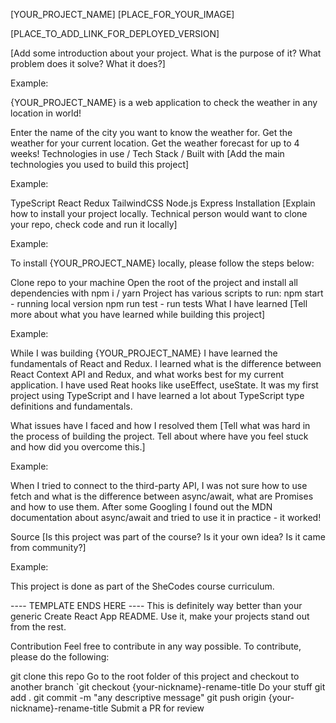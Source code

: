 [YOUR_PROJECT_NAME]
[PLACE_FOR_YOUR_IMAGE]

[PLACE_TO_ADD_LINK_FOR_DEPLOYED_VERSION]

[Add some introduction about your project. What is the purpose of it? What problem does it solve? What it does?]

Example:

{YOUR_PROJECT_NAME} is a web application to check the weather in any location in world!

Enter the name of the city you want to know the weather for.
Get the weather for your current location.
Get the weather forecast for up to 4 weeks!
Technologies in use / Tech Stack / Built with
[Add the main technologies you used to build this project]

Example:

TypeScript
React
Redux
TailwindCSS
Node.js
Express
Installation
[Explain how to install your project locally. Technical person would want to clone your repo, check code and run it locally]

Example:

To install {YOUR_PROJECT_NAME} locally, please follow the steps below:

Clone repo to your machine
Open the root of the project and install all dependencies with npm i / yarn
Project has various scripts to run:
npm start - running local version
npm run test - run tests
What I have learned
[Tell more about what you have learned while building this project]

Example:

While I was building {YOUR_PROJECT_NAME} I have learned the fundamentals of React and Redux. I learned what is the difference between React Context API and Redux, and what works best for my current application. I have used Reat hooks like useEffect, useState. It was my first project using TypeScript and I have learned a lot about TypeScript type definitions and fundamentals.

What issues have I faced and how I resolved them
[Tell what was hard in the process of building the project. Tell about where have you feel stuck and how did you overcome this.]

Example:

When I tried to connect to the third-party API, I was not sure how to use fetch and what is the difference between async/await, what are Promises and how to use them. After some Googling I found out the MDN documentation about async/await and tried to use it in practice - it worked!

Source
[Is this project was part of the course? Is it your own idea? Is it came from community?]

Example:

This project is done as part of the SheCodes course curriculum.

---- TEMPLATE ENDS HERE ----
This is definitely way better than your generic Create React App README. Use it, make your projects stand out from the rest.

Contribution
Feel free to contribute in any way possible. To contribute, please do the following:

git clone this repo
Go to the root folder of this project and checkout to another branch
`git checkout {your-nickname}-rename-title
Do your stuff
git add .
git commit -m "any descriptive message"
git push origin {your-nickname}-rename-title
Submit a PR for review